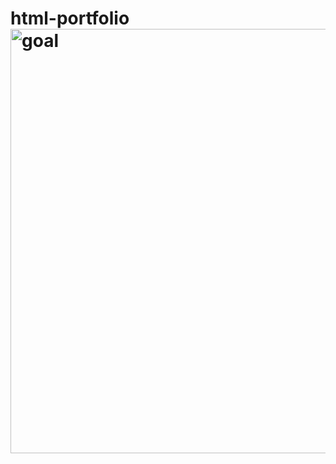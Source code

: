 # html-portfolio<img width="679" alt="goal" src="https://github.com/SunadGawande121/html-portfolio/assets/157952051/88989ba8-e9ee-47c0-802f-69df42d70a9a">
